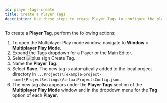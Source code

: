 ```yaml
---
id: player-tags-create
title: Create a Player Tags
description: Use these steps to create Player Tags to configure the player actions in Multiplayer Play Mode.
---
```


To create a **Player Tag**, perform the following actions:

1. To open the Multiplayer Play mode window, navigate to **Window** > **Multiplayer Play Mode**.
2. Expand the Tags dropdown for a Player or the Main Editor.
3. Select ![plus sign](/img/add.png) Create Tag.
4. Name the **Player Tag**.
5. Select **Save**. The new tag is automatically added to the local project directory in `...Projects\[example-project-name]\ProjectSettings\VirtualProjectsConfig.json`.
6. The new tag also appears under the **Player Tags** section of the **Multiplayer Play Mode** window and in the dropdown menu for the **Tag** option of each **Player**.
